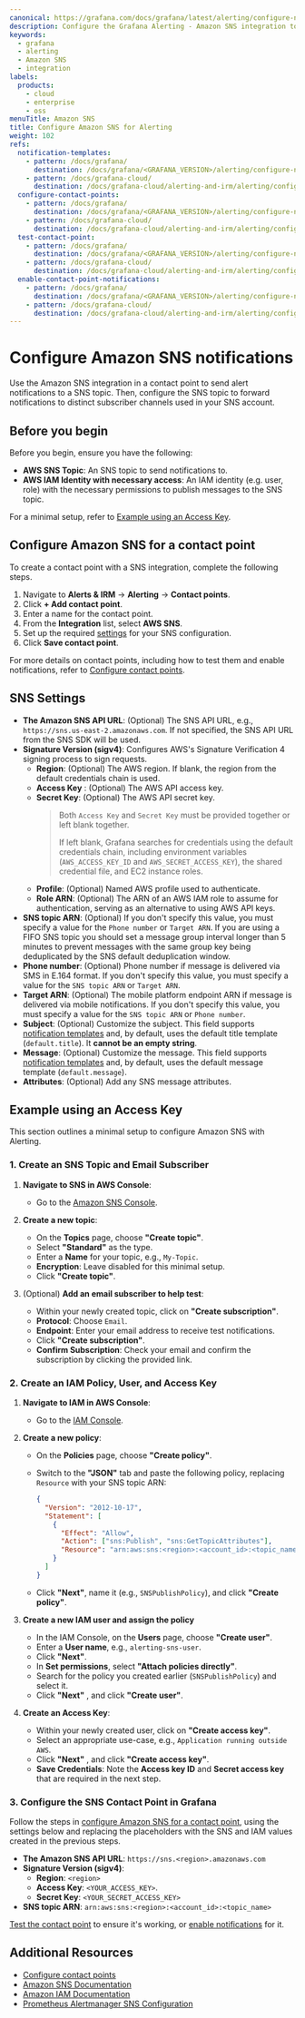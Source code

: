 ```yaml
---
canonical: https://grafana.com/docs/grafana/latest/alerting/configure-notifications/manage-contact-points/integrations/configure-amazon-sns/
description: Configure the Grafana Alerting - Amazon SNS integration to receive alert notifications when your alerts are firing.
keywords:
  - grafana
  - alerting
  - Amazon SNS
  - integration
labels:
  products:
    - cloud
    - enterprise
    - oss
menuTitle: Amazon SNS
title: Configure Amazon SNS for Alerting
weight: 102
refs:
  notification-templates:
    - pattern: /docs/grafana/
      destination: /docs/grafana/<GRAFANA_VERSION>/alerting/configure-notifications/template-notifications/
    - pattern: /docs/grafana-cloud/
      destination: /docs/grafana-cloud/alerting-and-irm/alerting/configure-notifications/template-notifications/
  configure-contact-points:
    - pattern: /docs/grafana/
      destination: /docs/grafana/<GRAFANA_VERSION>/alerting/configure-notifications/manage-contact-points/
    - pattern: /docs/grafana-cloud/
      destination: /docs/grafana-cloud/alerting-and-irm/alerting/configure-notifications/manage-contact-points/
  test-contact-point:
    - pattern: /docs/grafana/
      destination: /docs/grafana/<GRAFANA_VERSION>/alerting/configure-notifications/manage-contact-points/#test-a-contact-point
    - pattern: /docs/grafana-cloud/
      destination: /docs/grafana-cloud/alerting-and-irm/alerting/configure-notifications/manage-contact-points/#test-a-contact-point
  enable-contact-point-notifications:
    - pattern: /docs/grafana/
      destination: /docs/grafana/<GRAFANA_VERSION>/alerting/configure-notifications/manage-contact-points/#enable-notifications-for-a-contact-point
    - pattern: /docs/grafana-cloud/
      destination: /docs/grafana-cloud/alerting-and-irm/alerting/configure-notifications/manage-contact-points/#enable-notifications-for-a-contact-point
---
```


# Configure Amazon SNS notifications

Use the Amazon SNS integration in a contact point to send alert notifications to a SNS topic. Then, configure the SNS topic to forward notifications to distinct subscriber channels used in your SNS account.

## Before you begin

Before you begin, ensure you have the following:

- **AWS SNS Topic**: An SNS topic to send notifications to.
- **AWS IAM Identity with necessary access**: An IAM identity (e.g. user, role) with the necessary permissions to publish messages to the SNS topic.

For a minimal setup, refer to [Example using an Access Key](#example-using-an-access-key).

## Configure Amazon SNS for a contact point

To create a contact point with a SNS integration, complete the following steps.

1. Navigate to **Alerts & IRM** -> **Alerting** -> **Contact points**.
1. Click **+ Add contact point**.
1. Enter a name for the contact point.
1. From the **Integration** list, select **AWS SNS**.
1. Set up the required [settings](#sns-settings) for your SNS configuration.
1. Click **Save contact point**.

For more details on contact points, including how to test them and enable notifications, refer to [Configure contact points](ref:configure-contact-points).

## SNS Settings

- **The Amazon SNS API URL**: (Optional) The SNS API URL, e.g., `https://sns.us-east-2.amazonaws.com`. If not specified, the SNS API URL from the SNS SDK will be used.
- **Signature Version (sigv4)**: Configures AWS's Signature Verification 4 signing process to sign requests.
  - **Region**: (Optional) The AWS region. If blank, the region from the default credentials chain is used.
  - **Access Key** : (Optional) The AWS API access key.
  - **Secret Key**: (Optional) The AWS API secret key.
    > Both `Access Key` and `Secret Key` must be provided together or left blank together.
    >
    > If left blank, Grafana searches for credentials using the default credentials chain, including environment variables (`AWS_ACCESS_KEY_ID` and `AWS_SECRET_ACCESS_KEY`), the shared credential file, and EC2 instance roles.
  - **Profile**: (Optional) Named AWS profile used to authenticate.
  - **Role ARN**: (Optional) The ARN of an AWS IAM role to assume for authentication, serving as an alternative to using AWS API keys.
- **SNS topic ARN**: (Optional) If you don't specify this value, you must specify a value for the `Phone number` or `Target ARN`. If you are using a FIFO SNS topic you should set a message group interval longer than 5 minutes to prevent messages with the same group key being deduplicated by the SNS default deduplication window.
- **Phone number**: (Optional) Phone number if message is delivered via SMS in E.164 format. If you don't specify this value, you must specify a value for the `SNS topic ARN` or `Target ARN`.
- **Target ARN**: (Optional) The mobile platform endpoint ARN if message is delivered via mobile notifications. If you don't specify this value, you must specify a value for the `SNS topic ARN` or `Phone number`.
- **Subject**: (Optional) Customize the subject. This field supports [notification templates](ref:notification-templates) and, by default, uses the default title template (`default.title`). It **cannot be an empty string**.
- **Message**: (Optional) Customize the message. This field supports [notification templates](ref:notification-templates) and, by default, uses the default message template (`default.message`).
- **Attributes**: (Optional) Add any SNS message attributes.

## Example using an Access Key

This section outlines a minimal setup to configure Amazon SNS with Alerting.

### 1. Create an SNS Topic and Email Subscriber

1. **Navigate to SNS in AWS Console**:
   - Go to the [Amazon SNS Console](https://console.aws.amazon.com/sns/v3/home).

2. **Create a new topic**:
   - On the **Topics** page, choose **"Create topic"**.
   - Select **"Standard"** as the type.
   - Enter a **Name** for your topic, e.g., `My-Topic`.
   - **Encryption**: Leave disabled for this minimal setup.
   - Click **"Create topic"**.

3. (Optional) **Add an email subscriber to help test**:
   - Within your newly created topic, click on **"Create subscription"**.
   - **Protocol**: Choose `Email`.
   - **Endpoint**: Enter your email address to receive test notifications.
   - Click **"Create subscription"**.
   - **Confirm Subscription**: Check your email and confirm the subscription by clicking the provided link.

### 2. Create an IAM Policy, User, and Access Key

1. **Navigate to IAM in AWS Console**:
   - Go to the [IAM Console](https://console.aws.amazon.com/iam/home).

2. **Create a new policy**:
   - On the **Policies** page, choose **"Create policy"**.
   - Switch to the **"JSON"** tab and paste the following policy, replacing `Resource` with your SNS topic ARN:

     ```json
     {
       "Version": "2012-10-17",
       "Statement": [
         {
           "Effect": "Allow",
           "Action": ["sns:Publish", "sns:GetTopicAttributes"],
           "Resource": "arn:aws:sns:<region>:<account_id>:<topic_name>"
         }
       ]
     }
     ```

   - Click **"Next"**, name it (e.g., `SNSPublishPolicy`), and click **"Create policy"**.

3. **Create a new IAM user and assign the policy**
   - In the IAM Console, on the **Users** page, choose **"Create user"**.
   - Enter a **User name**, e.g., `alerting-sns-user`.
   - Click **"Next"**.
   - In **Set permissions**, select **"Attach policies directly"**.
   - Search for the policy you created earlier (`SNSPublishPolicy`) and select it.
   - Click **"Next"** , and click **"Create user"**.

4. **Create an Access Key**:
   - Within your newly created user, click on **"Create access key"**.
   - Select an appropriate use-case, e.g., `Application running outside AWS`.
   - Click **"Next"** , and click **"Create access key"**.
   - **Save Credentials**: Note the **Access key ID** and **Secret access key** that are required in the next step.

### 3. Configure the SNS Contact Point in Grafana

Follow the steps in [configure Amazon SNS for a contact point](#configure-amazon-sns-for-a-contact-point), using the settings below and replacing the placeholders with the SNS and IAM values created in the previous steps.

- **The Amazon SNS API URL**: `https://sns.<region>.amazonaws.com`
- **Signature Version (sigv4)**:
  - **Region**: `<region>`
  - **Access Key**: `<YOUR_ACCESS_KEY>`.
  - **Secret Key**: `<YOUR_SECRET_ACCESS_KEY>`
- **SNS topic ARN**: `arn:aws:sns:<region>:<account_id>:<topic_name>`

[Test the contact point](ref:test-contact-point) to ensure it's working, or [enable notifications](ref:enable-contact-point-notifications) for it.

## Additional Resources

- [Configure contact points](ref:configure-contact-points)
- [Amazon SNS Documentation](https://docs.aws.amazon.com/sns/index.html)
- [Amazon IAM Documentation](https://docs.aws.amazon.com/iam/index.html)
- [Prometheus Alertmanager SNS Configuration](https://prometheus.io/docs/alerting/configuration/#sns_config)
